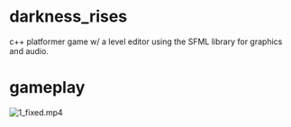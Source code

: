 # darkness_rises
c++ platformer game w/ a level editor using the SFML library for graphics and audio. 

# gameplay
![1_fixed.mp4](https://github.com/321BadgerCode/darkness_rises/assets/83559316/4a01c30c-855d-4d87-b0be-7d76ed5623ee)
